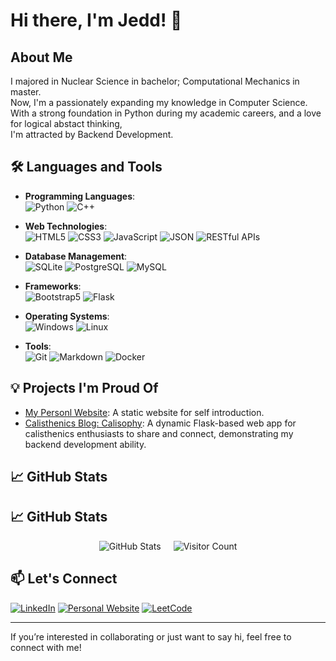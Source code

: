 # Hi there, I'm Jedd! 👋

## About Me

I majored in Nuclear Science in bachelor; Computational Mechanics in master.\
Now, I'm a passionately expanding my knowledge in Computer Science.\
With a strong foundation in Python during my academic careers, and a love for logical abstact thinking,\
I'm attracted by Backend Development.

## 🛠️ Languages and Tools

- **Programming Languages**:  
  ![Python](https://img.shields.io/badge/-Python-3776AB?logo=python&logoColor=white&style=flat) ![C++](https://img.shields.io/badge/-C++-00599C?logo=c%2B%2B&logoColor=white&style=flat)

- **Web Technologies**:  
  ![HTML5](https://img.shields.io/badge/-HTML5-E34F26?logo=html5&logoColor=white&style=flat) ![CSS3](https://img.shields.io/badge/-CSS3-1572B6?logo=css3&logoColor=white&style=flat) ![JavaScript](https://img.shields.io/badge/-JavaScript-F7DF1E?logo=javascript&logoColor=black&style=flat) ![JSON](https://img.shields.io/badge/-JSON-000000?logo=json&logoColor=white&style=flat) ![RESTful APIs](https://img.shields.io/badge/-RESTful%20APIs-25A2C4?logo=api&logoColor=white&style=flat)

- **Database Management**:  
  ![SQLite](https://img.shields.io/badge/-SQLite-003B57?logo=sqlite&logoColor=white&style=flat) ![PostgreSQL](https://img.shields.io/badge/-PostgreSQL-336791?logo=postgresql&logoColor=white&style=flat) ![MySQL](https://img.shields.io/badge/-MySQL-4479A1?logo=mysql&logoColor=white&style=flat)

- **Frameworks**:  
  ![Bootstrap5](https://img.shields.io/badge/-Bootstrap5-563D7C?logo=bootstrap&logoColor=white&style=flat) ![Flask](https://img.shields.io/badge/-Flask-000000?logo=flask&logoColor=white&style=flat)

- **Operating Systems**:  
  ![Windows](https://img.shields.io/badge/-Windows-0078D4?logo=windows&logoColor=white&style=flat) ![Linux](https://img.shields.io/badge/-Linux-FCC624?logo=linux&logoColor=black&style=flat)

- **Tools**:  
  ![Git](https://img.shields.io/badge/-Git-F05032?logo=git&logoColor=white&style=flat) ![Markdown](https://img.shields.io/badge/-Markdown-000000?logo=markdown&logoColor=white&style=flat) ![Docker](https://img.shields.io/badge/-Docker-2496ED?logo=docker&logoColor=white&style=flat)

## 💡 Projects I'm Proud Of

- [My Personl Website](https://github.com/jeddiot/jedd-cv): A static website for self introduction.
- [Calisthenics Blog: Calisophy](https://github.com/jeddiot/calisthenics-blog): A dynamic Flask-based web app for calisthenics enthusiasts to share and connect, demonstrating my backend development ability.

## 📈 GitHub Stats

<!-- ![Your GitHub Stats](https://github-readme-stats.vercel.app/api?username=jeddiot&show_icons=true&theme=radical)
![Visitor Count](https://komarev.com/ghpvc/?username=jeddiot&color=blue) -->

## 📈 GitHub Stats

<div align="center" style="display: flex; justify-content: center; align-items: center; gap: 20px;">

  <img src="https://github-readme-stats.vercel.app/api?username=jeddiot&show_icons=true&theme=gruvbox" alt="GitHub Stats" />

  <img src="https://komarev.com/ghpvc/?username=jeddiot&style=for-the-badge&color=brightgreen" alt="Visitor Count" />

</div>

## 📫 Let's Connect

<!-- - [LinkedIn](https://www.linkedin.com/in/cheng-chun-yang/) -->
<!-- - [Personal Website](https://jeddiot.github.io/jedd-cv/) -->
[![LinkedIn](https://img.shields.io/badge/-LinkedIn-0A66C2?logo=linkedin&logoColor=white&style=flat)](https://www.linkedin.com/in/cheng-chun-yang/)
[![Personal Website](https://img.shields.io/badge/-Website-000000?logo=google-chrome&logoColor=white&style=flat)](https://jeddiot.github.io/jedd-cv/)
[![LeetCode](https://img.shields.io/badge/-LeetCode-FFA116?logo=leetcode&logoColor=white&style=flat)](https://leetcode.com/u/jeddiot/)

---

If you’re interested in collaborating or just want to say hi, feel free to connect with me!
